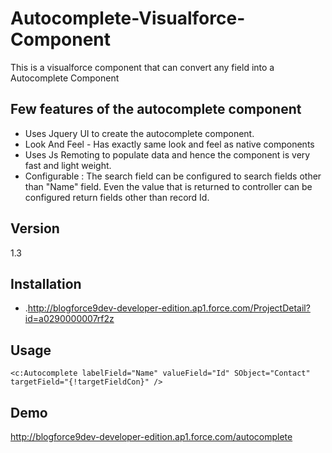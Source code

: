 Autocomplete-Visualforce-Component
=========

This is a visualforce component that can convert any field into a Autocomplete Component

Few features of the autocomplete component
-

* Uses Jquery UI to create the autocomplete component.
* Look And Feel - Has exactly same look and feel as native components
* Uses Js Remoting to populate data and hence the component is very fast and light weight.
* Configurable : The search field can be configured to search fields other than "Name" field. Even the value that is returned to controller can be configured return fields other than record Id.

Version
-

1.3


Installation
--------------

* .http://blogforce9dev-developer-edition.ap1.force.com/ProjectDetail?id=a0290000007rf2z


Usage
-
    <c:Autocomplete labelField="Name" valueField="Id" SObject="Contact" targetField="{!targetFieldCon}" /> 
    
Demo
-
http://blogforce9dev-developer-edition.ap1.force.com/autocomplete
  
    
